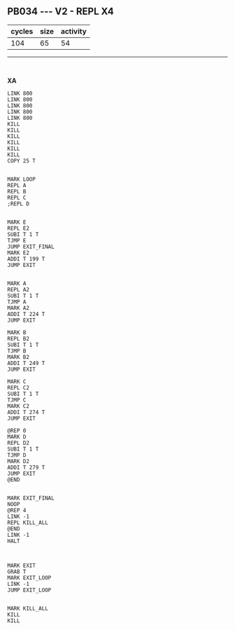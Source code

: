## PB034 --- V2 - REPL X4

| cycles | size | activity |
| ------ | ---- | -------- |
| 104 | 65 | 54 |
<hr>
<br>

**XA**

```
LINK 800
LINK 800
LINK 800
LINK 800
LINK 800
KILL
KILL
KILL
KILL
KILL
KILL
COPY 25 T


MARK LOOP
REPL A
REPL B
REPL C
;REPL D


MARK E
REPL E2
SUBI T 1 T
TJMP E
JUMP EXIT_FINAL
MARK E2
ADDI T 199 T
JUMP EXIT


MARK A
REPL A2
SUBI T 1 T
TJMP A
MARK A2
ADDI T 224 T
JUMP EXIT

MARK B
REPL B2
SUBI T 1 T
TJMP B
MARK B2
ADDI T 249 T
JUMP EXIT

MARK C
REPL C2
SUBI T 1 T
TJMP C
MARK C2
ADDI T 274 T
JUMP EXIT

@REP 0
MARK D
REPL D2
SUBI T 1 T
TJMP D
MARK D2
ADDI T 279 T
JUMP EXIT
@END


MARK EXIT_FINAL
NOOP
@REP 4
LINK -1
REPL KILL_ALL
@END
LINK -1
HALT



MARK EXIT
GRAB T
MARK EXIT_LOOP
LINK -1
JUMP EXIT_LOOP


MARK KILL_ALL
KILL
KILL
```
